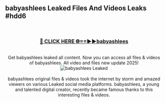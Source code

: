 ## babyashlees Leaked Files And Videos Leaks #hdd6
<br>
<div align="center">
<h3><a href="https://watchclip.my.id/babyashlees" rel="nofollow">🔴 CLICK HERE 🌐==►►babyashlees</a></h3>
<br>
Get babyashlees leaked all content. Now you can access all files & videos of babyashlees. All video and files new update 2025!
<br>
<a href="https://watchclip.my.id/babyashlees" rel="nofollow" data-target="animated-image.originalLink"><img src="https://i.ibb.co.com/WyWwxjT/player-gif2.gif" alt="babyashlees Leaked" style="max-width: 100%; display: inline-block;" data-target="animated-image.originalImage"></a>
<br><br>
babyashlees original files & videos took the internet by storm and amazed viewers on various Leaked social media platforms. babyashlees, a young and talented digital creator, recently became famous thanks to this interesting files & videos.
</div>
<br>